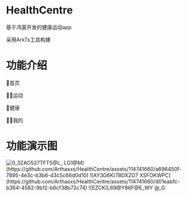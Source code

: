 # HealthCentre
基于鸿蒙开发的健康运动app

采用ArkTs工具构建

# 功能介绍

  🧡首页
  
  🏃‍♂️运动

  🍳健康
  
  👨‍💻我的


# 功能演示图

![0_3$ZAO527TFT5@L_ LG1@M](https://github.com/Arthasxs/HealthCentre/assets/114741660/a696450f-7895-4e3c-b3b6-d3c5c66d0d10)
![AY3G6K)78DXZO7 XSFOKWPC](https://github.com/Arthasxs/HealthCentre/assets/114741660/d01eabfc-b364-4582-9b12-b6cf38b72c74)
![EZCK(L69@Y86F@E_WY$ @_G](https://github.com/Arthasxs/HealthCentre/assets/114741660/57158a65-15ec-4acc-882b-e81ee2391c9f)
